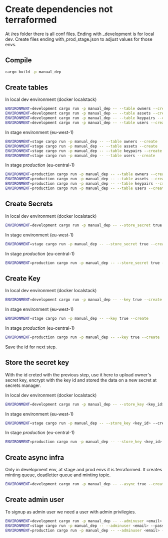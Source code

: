 
# Create dependencies not terraformed

At /res folder there is all conf files. Ending with _development is for local dev.
Create files ending with_prod_stage.json to adjust values for those envs.

## Compile

```bash
cargo build -p manual_dep
```

## Create tables

In local dev environment (docker localstack)

```bash
ENVIRONMENT=development cargo run -p manual_dep -- --table owners --create
ENVIRONMENT=development cargo run -p manual_dep -- --table assets --create
ENVIRONMENT=development cargo run -p manual_dep -- --table keypairs --create
ENVIRONMENT=development cargo run -p manual_dep -- --table users --create
```

In stage environment (eu-west-1)

```bash
ENVIRONMENT=stage cargo run -p manual_dep -- --table owners --create
ENVIRONMENT=stage cargo run -p manual_dep -- --table assets --create
ENVIRONMENT=stage cargo run -p manual_dep -- --table keypairs --create
ENVIRONMENT=stage cargo run -p manual_dep -- --table users --create
```

In stage *production* (eu-central-1)

```bash
ENVIRONMENT=production cargo run -p manual_dep -- --table owners --create
ENVIRONMENT=production cargo run -p manual_dep -- --table assets --create
ENVIRONMENT=production cargo run -p manual_dep -- --table keypairs --create
ENVIRONMENT=production cargo run -p manual_dep -- --table users --create
```

## Create Secrets

In local dev environment (docker localstack)

```bash
ENVIRONMENT=development cargo run -p manual_dep -- --store_secret true --create
```

In stage environment (eu-west-1)

```bash
ENVIRONMENT=stage cargo run -p manual_dep -- --store_secret true --create
```

In stage *production* (eu-central-1)

```bash
ENVIRONMENT=production cargo run -p manual_dep -- --store_secret true --create
```

## Create Key

In local dev environment (docker localstack)

```bash
ENVIRONMENT=development cargo run -p manual_dep -- --key true --create
```

In stage environment (eu-west-1)

```bash
ENVIRONMENT=stage cargo run -p manual_dep -- --key true --create
```

In stage *production* (eu-central-1)

```bash
ENVIRONMENT=production cargo run -p manual_dep -- --key true --create
```

Save the id for next step.

## Store the secret key

With the id creted with the previous step, use it here to upload owner's secret key, encrypt with the key id and stored the data on a new secret at secrets manager.

In local dev environment (docker localstack)

```bash
ENVIRONMENT=development cargo run -p manual_dep -- --store_key <key_id> --create
```

In stage environment (eu-west-1)

```bash
ENVIRONMENT=stage cargo run -p manual_dep -- --store_key <key_id> --create
```

In stage *production* (eu-central-1)

```bash
ENVIRONMENT=production cargo run -p manual_dep -- --store_key <key_id> --create
```

## Create async infra

Only in development env, at stage and prod envs it is terraformed. It creates minting queue, deadletter queue and minting topic.

```bash
ENVIRONMENT=development cargo run -p manual_dep -- --async true --create
```

## Create admin user

To signup as admin user we need a user with admin privilegies.

```bash
ENVIRONMENT=development cargo run -p manual_dep -- --adminuser <email> --password <pass> --create
ENVIRONMENT=stage cargo run -p manual_dep -- --adminuser <email> --password <pass> --create
ENVIRONMENT=production cargo run -p manual_dep -- --adminuser <email> --password <pass> --create
```
